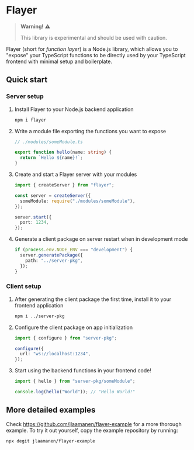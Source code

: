 # Flayer

> **Warning!** ⚠️
>
> This library is experimental and should be used with caution.

Flayer (short for _function layer_) is a Node.js library, which allows you to "expose" your TypeScript functions to be directly used by your TypeScript frontend with minimal setup and boilerplate.

## Quick start

### Server setup

1. Install Flayer to your Node.js backend application
   ```bash
   npm i flayer
   ```
2. Write a module file exporting the functions you want to expose

   ```ts
   // ./modules/someModule.ts

   export function hello(name: string) {
     return `Hello ${name}!`;
   }
   ```

3. Create and start a Flayer server with your modules

   ```ts
   import { createServer } from "flayer";

   const server = createServer({
     someModule: require("./modules/someModule"),
   });

   server.start({
     port: 1234,
   });
   ```

4. Generate a client package on server restart when in development mode
   ```ts
   if (process.env.NODE_ENV === "development") {
     server.generatePackage({
       path: "../server-pkg",
     });
   }
   ```

### Client setup

1. After generating the client package the first time, install it to your frontend application
   ```bash
   npm i ../server-pkg
   ```
2. Configure the client package on app initialization

   ```ts
   import { configure } from "server-pkg";

   configure({
     url: "ws://localhost:1234",
   });
   ```

3. Start using the backend functions in your frontend code!

   ```ts
   import { hello } from "server-pkg/someModule";

   console.log(hello("World")); // "Hello World!"
   ```

## More detailed examples

Check https://github.com/jlaamanen/flayer-example for a more thorough example. To try it out yourself, copy the example repository by running:

```sh
npx degit jlaamanen/flayer-example
```
